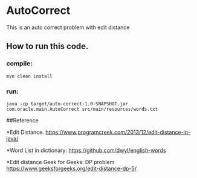 # AutoCorrect
This is an auto correct problem with edit distance

## How to run this code.

### compile: 
`mvn clean install`

### run: 
`java -cp target/auto-correct-1.0-SNAPSHOT.jar com.oracle.main.AutoCorrect src/main/resources/words.txt`


##Reference

*Edit Distance. https://www.programcreek.com/2013/12/edit-distance-in-java/

*Word List in dictionary: https://github.com/dwyl/english-words

*Edit distance Geek for Geeks: DP problem https://www.geeksforgeeks.org/edit-distance-dp-5/

